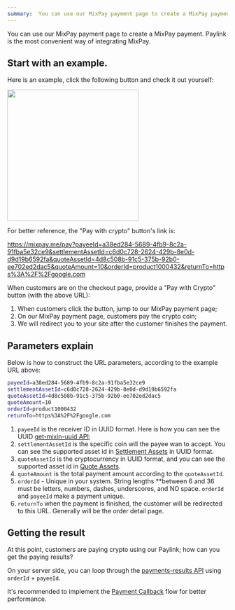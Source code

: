 ```yaml
---
summary:  You can use our MixPay payment page to create a MixPay payment. Paylink is the most convenient way of integrating MixPay.
---
```


You can use our MixPay payment page to create a MixPay payment. Paylink is the most convenient way of integrating MixPay.

## Start with an example.

Here is an example, click the following button and check it out yourself:


<a href="https://mixpay.me/pay?payeeId=a38ed284-5689-4fb9-8c2a-91fba5e32ce9&settlementAssetId=c6d0c728-2624-429b-8e0d-d9d19b6592fa&quoteAssetId=4d8c508b-91c5-375b-92b0-ee702ed2dac5&quoteAmount=10&orderId=product1000432&returnTo=https%3A%2F%2Fgoogle.com">
<img src="https://mixpay.me/developers/images/pay-with-crypto-btn.png" width="300px"}>
</a>


For better reference, the "Pay with crypto" button's link is:

https://mixpay.me/pay?payeeId=a38ed284-5689-4fb9-8c2a-91fba5e32ce9&settlementAssetId=c6d0c728-2624-429b-8e0d-d9d19b6592fa&quoteAssetId=4d8c508b-91c5-375b-92b0-ee702ed2dac5&quoteAmount=10&orderId=product1000432&returnTo=https%3A%2F%2Fgoogle.com


When customers are on the checkout page, provide a "Pay with Crypto" button (with the above URL): 


1. When customers click the button, jump to our MixPay payment page;
2. On our MixPay payment page, customers pay the crypto coin;
3. We will redirect you to your site after the customer finishes the payment.


## Parameters explain

Below is how to construct the URL parameters, according to the example URL above: 

```bash
payeeId=a38ed284-5689-4fb9-8c2a-91fba5e32ce9
settlementAssetId=c6d0c728-2624-429b-8e0d-d9d19b6592fa
quoteAssetId=4d8c508b-91c5-375b-92b0-ee702ed2dac5
quoteAmount=10
orderId=product1000432
returnTo=https%3A%2F%2Fgoogle.com
```


1. `payeeId` is the receiver ID in UUID format. Here is how you can see the UUID  [get-mixin-uuid API](https://mixpay.me/developers/api/users/get-mixin-uuid);
2. `settlementAssetId` is the specific coin will the payee wan to accept. You can see the supported asset id in [Settlement Assets](https://mixpay.me/developers/api/assets/settlement-assets) in UUID format.
3. `quoteAssetId` is the cryptocurrency in UUID format, and you can see the supported asset id in [Quote Assets](https://mixpay.me/developers/api/assets/quote-assets).
4. `quoteAmount` is the total payment amount according to the `quoteAssetId`.
5. `orderId`   -   Unique in your system. String lengths **between 6 and 36 must be letters, numbers, dashes, underscores, and NO space. `orderId` and `payeeId` make a payment unique. 
6. `returnTo` when the payment is finished, the customer will be redirected to this URL. Generally will be the order detail page.



## Getting the result

At this point, customers are paying crypto using our Paylink; how can you get the paying results?

On your server side, you can loop through the [payments-results API](https://mixpay.me/developers/api/payments/payments-results) using `orderId` + `payeeId`.

It's recommended to implement the [Payment Callback](https://mixpay.me/developers/api/payments/payment-callback) flow for better performance.

